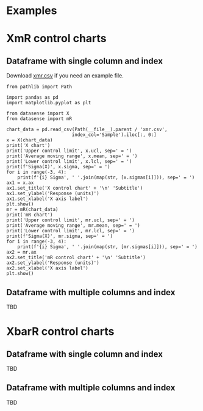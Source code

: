 # Examples

# XmR control charts

## Dataframe with single column and index

Download [xmr.csv](https://drive.google.com/open?id=0BzrdQfHR2I5DRld4MndVT2R0dEk) if you need an example file.

    from pathlib import Path

    import pandas as pd
    import matplotlib.pyplot as plt

    from datasense import X
    from datasense import mR

    chart_data = pd.read_csv(Path(__file__).parent / 'xmr.csv',
                            index_col='Sample').iloc[:, 0:]
    x = X(chart_data)
    print('X chart')
    print('Upper control limit', x.ucl, sep=' = ')
    print('Average moving range', x.mean, sep=' = ')
    print('Lower control limit', x.lcl, sep=' = ')
    print(f'Sigma(X)', x.sigma, sep=' = ')
    for i in range(-3, 4):
        print(f'{i} Sigma', ' '.join(map(str, [x.sigmas[i]])), sep=' = ')
    ax1 = x.ax
    ax1.set_title('X control chart' + '\n' 'Subtitle')
    ax1.set_ylabel('Response (units)')
    ax1.set_xlabel('X axis label')
    plt.show()
    mr = mR(chart_data)
    print('mR chart')
    print('Upper control limit', mr.ucl, sep=' = ')
    print('Average moving range', mr.mean, sep=' = ')
    print('Lower control limit', mr.lcl, sep=' = ')
    print(f'Sigma(X)', mr.sigma, sep=' = ')
    for i in range(-3, 4):
        print(f'{i} Sigma', ' '.join(map(str, [mr.sigmas[i]])), sep=' = ')
    ax2 = mr.ax
    ax2.set_title('mR control chart' + '\n' 'Subtitle')
    ax2.set_ylabel('Response (units)')
    ax2.set_xlabel('X axis label')
    plt.show()

## Dataframe with multiple columns and index

TBD

# XbarR control charts

## Dataframe with single column and index

TBD

## Dataframe with multiple columns and index

TBD
